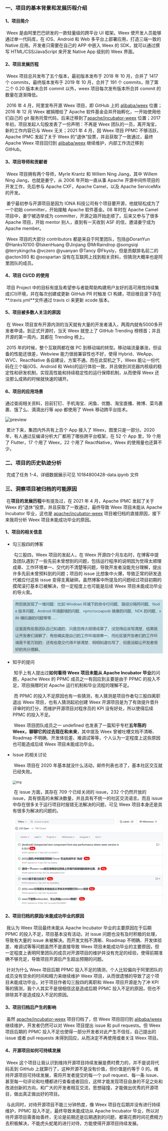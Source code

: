 ### 一、项目的基本背景和发展历程介绍

#### 1、项目简介

​     Weex 是由阿里巴巴研发的一款轻量级的跨平台 UI 框架。Weex 使开发人员能够通过单一代码库，在 iOS、Android 和 Web 多平台上部署应用，打造三端一致的 Native 应用。开发者只需要在自己的 APP 中嵌入 Weex 的 SDK，就可以通过撰写 HTML/CSS/JavaScript 来开发 Native App 级别的 Weex 界面。

#### 2、项目发展历程

​		Weex 项目总共发布了五个版本，最初版本发布于 2018 年 10 月，合并了 1417 个 commits，最终版本发布于 2019 年 10 月，合并了 191 个 commits，除了第二个 0.20 版本未合并 commit 以外，weex 项目每次发布版本所合并 commit 的数量在逐渐降低。

​		2016 年 4 月，阿里宣布开源 Weex 项目，即 GitHub 上的 [alibaba/weex](https://link.zhihu.com/?target=https%3A//github.com/alibaba/weex) 位置；2016 年 12 月 Weex 被捐赠给了 Apache 软件基金会并开始孵化，一开始使用他们自己的 git 服务托管代码，后来迁移到了[apache/incubator-weex](https://link.zhihu.com/?target=https%3A//github.com/apache/incubator-weex) 位置；2017 年初，项目发起人勾股发表了一份声明：不再是 Weex 团队的一员，离开淘宝，新的工作内容已与 Weex 无关；2021 年 4 月，因 Weex 项目 PPMC 不够活跃，Apache IPMC 发起了关于 Weex 的“退休“投票，并且获取了一致通过，最终 Apache Weex 项目回归到 [alibaba/weex](https://link.zhihu.com/?target=https%3A//github.com/alibaba/weex) 继续维护，内部工作流迁移到 GitHub。

#### 3、项目导师和贡献者

​		Weex 项目拥有两个导师，Myrle Krantz 和 Willem Ning Jiang，其中 Willem Ning Jiang，也就是姜宁，从 2006 年开始一直从事 Apache 开源中间件项目的开发工作，先后参与 Apache CXF，Apache Camel，以及 Apache ServiceMix 的开发。

​		姜宁最初参与开源项目是因为 IONA 科技公司有个项目要开源，他就轻松成为了一个初始 committer，开始接触 Apache 软件基金。08 年时在 Apache Camel 项目中，姜宁被选举成为 committer，开源之路开始走顺了。后来又参与了很多 Apache 项目，开始 mentor 别人，直到有一天收到 ASF 的信，邀请姜宁成为 Apache member。

​		Weex 项目的大部分 contributors 都是来自于阿里团队，包括@DoranYun @Hanks10100 @IskenHuang @Jinjiang @MrRaindrop @songsiqi @terrykingcha @vczero @yuanyan @Tancy @Fkysly，但是贡献排名前二的@acton393 和 @sospartan 没有在互联网上找到相关资料，但猜测大概率也是阿里团队的成员。

#### 4、项目 CI/CD 的使用

​		项目 Project 中的目标有提及希望参与者能帮助构建用户友好的高可用性持续集成(CI)环境，并在每次创建或更新 GitHub PR 时触发 CI 构建，项目根目录下存在**.travis.yml**文件通过 travis ci 来更新 xcode 版本。

#### 5、项目被多数人关注的原因

​		在 Weex 项目宣布开源内测的当天就有大量的开发者涌入，两周内就有5000多开发者申请。到正式开源时，当天 Weex 就登上了 GitHub Trending 榜榜首；并且开源的第一周内，其都在 Trending 榜上。

​		2015 年的时候，整个互联网都在做 PC 到移动端的转型。移动端流量暴涨，但设备的性能还很差，Webview 能力很弱兼容性也不好，使得 Hybrid、WeApp、WVC、ReactNative 各自建设，方案不通。而在此契机之下，Weex 能让一份代码在三个端(iOS、Android 和 Web)的运行体验一致，并且做到浏览器内核级的稳定性和研发机制，实现高性能和持续稳定性的运行保障机制，从而使得 Weex 还没那么成熟的时候就快速的铺开。

#### 6、项目的应用场景

​		通过查阅相关资料，目前钉钉、手机淘宝、闲鱼、优酷、淘宝直播、微博、菜鸟裹裹、饿了么、滴滴出行等 app 都使用了 Week 移动跨平台技术。

![preview](https://pic4.zhimg.com/v2-e8d8a0b92a8f352464dac802b919f393_r.jpg)

​		累计下来，集团内外共有上百个 App 接入了 Weex，图里只是一部分。2020年，有人通过反编译分析大厂都用了哪些跨平台框架，在 52 个 App 里，19 个用了 Flutter，17 个用了 Weex，22 个用了 ReactNative，Weex 的使用量也还算不少。

### 二、项目的历史轨迹分析

​		完成了任务 1-4，详细数据展示可见 10184800428-data.ipynb 文件

### 三、洞察项目被归档的可能原因

​		在**项目的发展历程**中有提及过，在 2021 年 4 月，Apache IPMC 发起了关于 Weex 的“退休“投票，并且获取了一致通过，最终导致 Weex 项目未能从 Apache Incubator 毕业，这也是 [apache/incubator-weex](https://link.zhihu.com/?target=https%3A//github.com/apache/incubator-weex) 项目被归档的直接原因，接下来我将分析 Weex 项目未能成功毕业的原因。

#### 1、项目的相关信息

- 勾三股四的博客

  ​		勾三股四，Weex 项目的发起人，在 Weex 开源四个月左右时，在博客中提及团队遇到了一些先前未曾想到的问题，包括运行程序的说明因为觉得太顺理成章、工作环境单一、交代的不清楚等问题，导致开发者没能充分理解，提出许多先前未曾预料到的问题；项目的 issue 比想象中火爆，导致正常的研发迭代被应付这些 issue 变得支离破碎。虽然博客中所提及的问题经过项目初期的摸爬滚打基本已被解决，但一定程度上也可能是后续 Weex 项目未能成功毕业的导火索。

  <img src="pictures/image-20220524102558224.png" alt="image-20220524102558224" style="zoom:50%;" />

- 知乎的提问

  ​		知乎上有人提出过**如何看待 Weex 项目未能从 Apache Incubator 毕业**的问题，Apache Weex 的 PPMC 成员之一有回应到主要是由于 PPMC 的投入不足，项目捐赠时对 Apache 运行机制和毕业流程的理解不足。

  ​		而 PPMC 的投入不足原因也有一些猜测，有人猜测是项目作者勾三股四离职退出 Weex 项目，也有人猜测起初创建 Weex 开源项目是为了有效提升晋升评审时的打分，而维护开源项目对程序员的 KPI 没有好处，所以使得后续 PPMC 的投入不足。

  ​		Weex 项目团队成员之一 undefined 也发表了一篇知乎专栏**五年陈的 Weex，聊聊它的过去现在和未来**，其中提及 Weex 曾被吐槽文档不清晰、Roadmap 不明确、开发体验差、难调试等等，个人认为一定程度上这些原因也可能造成后续 Weex 项目未能成功毕业。

- Issue 的相关讨论

  ​		Weex 项目在 2020 年基本就没什么活动，邮件列表也凉了，基本社区交互就已经失败。

  <img src="https://user-images.githubusercontent.com/16357599/114704782-92793800-9d59-11eb-804c-54c9b55e1d3c.png" alt="img" style="zoom:70%;" />

  ​		在 issue 方面，其存在 709 个已经关闭的 issue，232 个仍然开放的 issue，具有很高的未解决数量，并且具有不统一的社区交流语言。而且 issue 中存在很多关于运行项目时报错无法解决的问题，可见 Weex 项目本身还是具有很多为解决的问题的。

  ​		<img src="pictures/image-20220524103847485.png" alt="image-20220524103847485" style="zoom:50%;" />

#### 2、项目归档的原因/未能成功毕业的原因

​		我认为 Weex 项目最终未能从 Apache Incubator 毕业的主要原因在于后期 PPMC 的投入不足，项目基本没有活动，对 issue 问题也没有及时积极的处理，导致有大量的 issue 未被解决。而开发文档不清晰、Roadmap 不明确、开发体验差、难调试等等问题虽然不是直接导致 Weex 项目未能成功毕业的主要原因，但一定程度上表明阿里团队的成员对开源项目的维护并没有充足的经验，使得前期准确不够充足，导致项目开源后产生超出预期的问题。

​		针对为什么 Weex 项目后期 PPMC 投入不足的猜测，个人比较偏向于阿里团队的成员没有空余的时间和精力来继续维护 Weex 项目，从而很遗憾的导致了这个项目未能成功毕业。对于项目作者勾三股四的离职和 Weex 项目开源是为了冲 KPI 等的猜测，我个人其实不是很相信这是造成后期 PPMC 投入不足的原因，但也不排除其不是造成投入不足的原因。

#### 3、项目归档后产生的影响

​		虽然 [apache/incubator-weex](https://link.zhihu.com/?target=https%3A//github.com/apache/incubator-weex) 项目归档了，但 Weex 项目回归到 [alibaba/weex](https://link.zhihu.com/?target=https%3A//github.com/alibaba/weex) 继续维护，开发者仍然可以对 Weex 项目提出 issue 和 pull requests。但 Weex 项目后期的 PPMC 投入不足也使得一部分开发者对此产生不信任，自己提出的 issue 或者 pull requests 未得到回应，从而决定不再使用或者关注 Weex 项目。

#### 4、开源项目如何可持续发展

​		Weex 这个项目让我认识到维持开源项目持续发展是费时费力的，并不是说将代码丢到 GitHub 上就算行了，这种开源不是没有价值，但价值是约等于 0 的。维持开源项目可持续发展，需将开发者提交的每一个 pull request、每一条 issue、甚至每一句评论和吐槽都进行查看或者回应，这样才能发现项目自身的不足之处和改进创新的方向，和广大的开发者相互交流，思想碰撞，才能做出优秀的开源项目，做出真正做出好的项目。

​		与此同时，对待开源项目不能三分钟热度，像 Weex 项目在后期并没有进行持续维护，PPMC 投入不足，最终导致未能成功从 Apache Incubator 毕业，所以对待开源项目需善始善终，无论是前期还是后期遇到的问题，都需花费时间花费精力去积极解决，不能虎头蛇尾的进行对待，方能使得开源项目持续发展。
